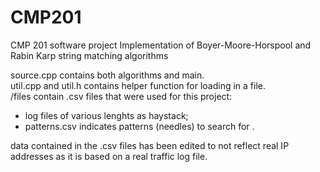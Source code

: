 # CMP201
CMP 201 software project
Implementation of Boyer-Moore-Horspool and Rabin Karp string matching algorithms

source.cpp contains both algorithms and main. <br />
util.cpp and util.h contains helper function for loading in a file. <br />
/files contain .csv files that were used for this project:
- log files of various lenghts as haystack;
- patterns.csv indicates patterns (needles) to search for .

data contained in the .csv files has been edited to not reflect real IP addresses as it is based on a real traffic log file.
